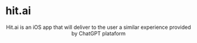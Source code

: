 # hit.ai

<p align="center">Hit.ai is an iOS app that will deliver to the user a similar experience provided by ChatGPT plataform</p>
